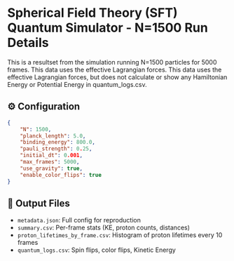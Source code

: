 # Spherical Field Theory (SFT) Quantum Simulator - N=1500 Run Details

This is a resultset from the simulation running N=1500 particles for 5000 frames. This data uses the effective Lagrangian forces. This data uses the effective Lagrangian forces, but does not calculate or show any Hamiltonian Energy or Potential Energy in quantum_logs.csv.

## ⚙️ Configuration

```json
{
    "N": 1500,
    "planck_length": 5.0,
    "binding_energy": 800.0,
    "pauli_strength": 0.25,
    "initial_dt": 0.001,
    "max_frames": 5000,
    "use_gravity": true,
    "enable_color_flips": true
}
```

## 📁 Output Files
- `metadata.json`: Full config for reproduction
- `summary.csv`: Per-frame stats (KE, proton counts, distances)
- `proton_lifetimes_by_frame.csv`: Histogram of proton lifetimes every 10 frames
- `quantum_logs.csv`: Spin flips, color flips, Kinetic Energy
